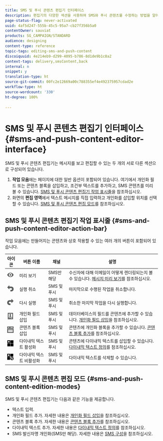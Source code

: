 ```yaml
---
title: SMS 및 푸시 콘텐츠 편집기 인터페이스
description: 편집기의 다양한 섹션을 사용하여 SMS와 푸시 콘텐츠를 수정하는 방법을 알아봅니다.
page-status-flag: never-activated
uuid: 4af5d247-555b-45c5-95a7-cb27f356b5a0
contentOwner: sauviat
products: SG_CAMPAIGN/STANDARD
audience: designing
content-type: reference
topic-tags: editing-sms-and-push-content
discoiquuid: 4e214eb9-d299-4095-b786-8d1de9b1c8a2
context-tags: delivery,smsContent,back
internal: n
snippet: y
translation-type: ht
source-git-commit: 00fc2e12669a00c788355ef4e492375957cdad2e
workflow-type: ht
source-wordcount: '330'
ht-degree: 100%

---
```



# SMS 및 푸시 콘텐츠 편집기 인터페이스{#sms-and-push-content-editor-interface}

SMS 및 푸시 콘텐츠 편집기는 메시지를 보고 편집할 수 있는 두 개의 서로 다른 섹션으로 구성되어 있습니다.

1. **작업 모음**&#x200B;에는 페이지에 대한 일반 옵션이 포함되어 있습니다. 여기에서 개인화 필드 또는 콘텐츠 블록을 삽입하고, 조건부 텍스트를 추가하고, SMS 콘텐츠를 미리 볼 수 있습니다. [SMS 및 푸시 콘텐츠 편집기 작업 표시줄](#sms-and-push-content-editor-action-bar)을 참조하십시오.
1. 화면의 **편집 영역**&#x200B;에서 텍스트 메시지를 직접 입력하고 개인화를 삽입할 위치를 선택할 수 있습니다. [SMS 및 푸시 콘텐츠 편집 모드](#sms-and-push-content-edition-modes)를 참조하십시오.

## SMS 및 푸시 콘텐츠 편집기 작업 표시줄 {#sms-and-push-content-editor-action-bar}

작업 모음에는 만들어지는 콘텐츠와 상호 작용할 수 있는 여러 개의 버튼이 포함되어 있습니다.

<table> 
 <thead> 
  <tr> 
   <th> 아이콘<br /> </th> 
   <th> 버튼 이름<br /> </th> 
   <th> 채널<br /> </th> 
   <th> 설명<br /> </th> 
  </tr> 
 </thead> 
 <tbody> 
  <tr> 
   <td> <img height="21px" src="assets/viewon_darkgrey-24px.png" /> <br /> </td> 
   <td> <span class="uicontrol">미리 보기</span> <br /> </td> 
   <td> SMS만 해당<br /> </td> 
   <td> 수신자에 대해 이메일이 어떻게 렌더링되는지 볼 수 있습니다. <a href="../../sending/using/previewing-messages.md">메시지 미리 보기</a>를 참조하십시오.<br /> </td> 
  </tr> 
  <tr> 
   <td> <img height="21px" src="assets/undo_darkgrey-24px.png" /> <br /> </td> 
   <td> <span class="uicontrol">실행 취소</span> <br /> </td> 
   <td> SMS 및 푸시<br /> </td> 
   <td> 마지막으로 수행된 작업을 취소합니다.<br /> </td> 
  </tr> 
  <tr> 
   <td> <img height="21px" src="assets/redo_darkgrey-24px.png" /> <br /> </td> 
   <td> <span class="uicontrol">다시 실행</span> <br /> </td> 
   <td> SMS 및 푸시<br /> </td> 
   <td> 취소한 마지막 작업을 다시 실행합니다.<br /> </td> 
  </tr> 
  <tr> 
   <td> <img height="21px" src="assets/personalization_field_darkgrey-24px.png" /> <br /> </td> 
   <td> <span class="uicontrol">개인화 필드 삽입</span> <br /> </td> 
   <td> SMS 및 푸시<br /> </td> 
   <td> 데이터베이스의 필드를 콘텐츠에 추가할 수 있습니다. <a href="../../designing/using/personalization.md#inserting-a-personalization-field" target="_blank">개인화 필드 삽입</a>을 참조하십시오.<br /> </td> 
  </tr> 
  <tr> 
   <td> <img height="21px" src="assets/personalization_block_darkgrey-24px.png" /> <br /> </td> 
   <td> <span class="uicontrol">콘텐츠 블록 삽입</span> <br /> </td> 
   <td> SMS 및 푸시<br /> </td> 
   <td> 콘텐츠에 개인화 블록을 추가할 수 있습니다. <a href="../../designing/using/personalization.md#adding-a-content-block" target="_blank">콘텐츠 블록 추가</a>를 참조하십시오.<br /> </td> 
  </tr> 
  <tr> 
   <td> <img height="21px" src="assets/dynamiccontent_24px.png" /> <br /> </td> 
   <td> <span class="uicontrol">다이내믹 텍스트 활성화</span> <br /> </td> 
   <td> SMS 및 푸시<br /> </td> 
   <td> 콘텐츠에 다이내믹 텍스트를 삽입할 수 있습니다. <a href="../../channels/using/defining-dynamic-text.md" target="_blank">다이내믹 텍스트 정의</a>를 참조하십시오.<br /> </td> 
  </tr> 
  <tr> 
   <td> <img height="21px" src="assets/dynamiccontentdisable_24px.png" /> <br /> </td> 
   <td> <span class="uicontrol">다이내믹 텍스트 비활성화</span> <br /> </td> 
   <td> SMS 및 푸시<br /> </td> 
   <td> 다이내믹 텍스트를 삭제할 수 있습니다.<br /> </td> 
  </tr> 
 </tbody> 
</table>

## SMS 및 푸시 콘텐츠 편집 모드 {#sms-and-push-content-edition-modes}

SMS 및 푸시 콘텐츠 편집기는 다음과 같은 기능을 제공합니다.

* 텍스트 입력.
* 개인화 필드 추가. 자세한 내용은 [개인화 필드 삽입](../../designing/using/personalization.md#inserting-a-personalization-field)을 참조하십시오.
* 콘텐츠 블록 추가. 자세한 내용은 [콘텐츠 블록 추가](../../designing/using/personalization.md#adding-a-content-block)를 참조하십시오.
* 다이내믹 텍스트 추가. 자세한 내용은 [다이내믹 텍스트 정의](../../channels/using/defining-dynamic-text.md)를 참조하십시오.
* SMS 발신자명 개인화(SMS만 해당). 자세한 내용은 [SMS 구성](../../administration/using/configuring-sms-channel.md#configuring-sms-properties)을 참조하십시오.

